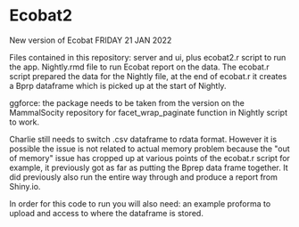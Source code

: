 # Ecobat2
New version of Ecobat
FRIDAY 21 JAN 2022

Files contained in this repository: server and ui, plus ecobat2.r script to run the app. Nightly.rmd file to run Ecobat report on the data. 
The ecobat.r script prepared the data for the Nightly file, at the end of ecobat.r it creates a Bprp dataframe which is picked up at the start of Nightly.

ggforce: the package needs to be taken from the version on the MammalSocity repository for facet_wrap_paginate function in Nightly script to work.

Charlie still needs to switch .csv dataframe to rdata format. However it is possible the issue is not related to actual memory problem because the "out of memory" issue has
cropped up at various points of the ecobat.r script for example, it previously got as far as putting the Bprep data frame together. It did previously also run the entire way
through and produce a report from Shiny.io.

In order for this code to run you will also need: an example proforma to upload and access to where the dataframe is stored.
